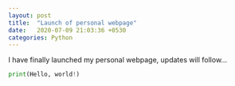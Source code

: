 ```yaml
---
layout: post
title:  "Launch of personal webpage"
date:   2020-07-09 21:03:36 +0530
categories: Python
---
```


I have finally launched my personal webpage, updates will follow...

```python
print(Hello, world!)
```